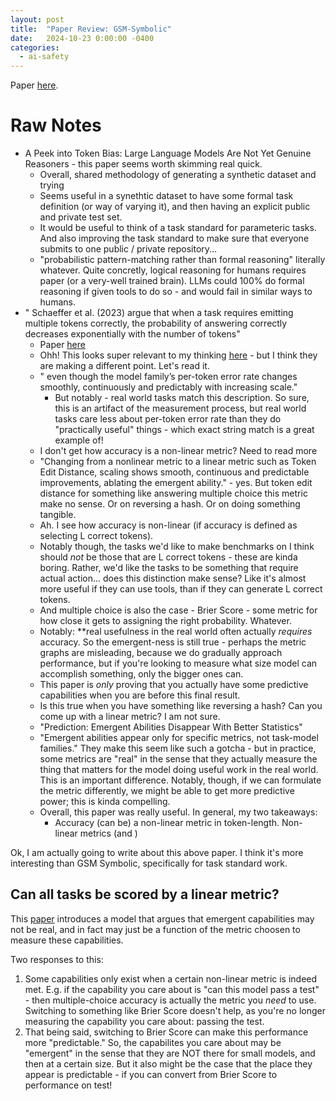 ```yaml
---
layout: post
title:  "Paper Review: GSM-Symbolic"
date:   2024-10-23 0:00:00 -0400
categories:
  - ai-safety
---
```


Paper [here](https://arxiv.org/pdf/2410.05229).

# Raw Notes

- A Peek into Token Bias: Large Language Models Are Not Yet Genuine Reasoners - this paper seems worth skimming real quick. 
  - Overall, shared methodology of generating a synthetic dataset and trying
  - Seems useful in a synethtic dataset to have some formal task definition (or way of varying it), and then having an explicit public and private test set. 
  - It would be useful to think of a task standard for parameteric tasks. And also improving the task standard to make sure that everyone submits to one public / private repository...
  - "probabilistic pattern-matching rather than formal reasoning" literally whatever. Quite concretly, logical reasoning for humans requires paper (or a very-well trained brain). LLMs could 100% do formal reasoning if given tools to do so - and would fail in similar ways to humans. 
- " Schaeffer et al. (2023) argue that when a task requires emitting multiple tokens correctly, the probability of answering correctly decreases exponentially with the number of tokens"
  - Paper [here](https://arxiv.org/pdf/2304.15004)
  - Ohh! This looks super relevant to my thinking [here](https://www.naterush.io/posts/2024-10-10-on-task-based-scaling-laws.markdown) - but I think they are making a different point. Let's read it. 
  - " even though the model family’s per-token error rate changes smoothly, continuously and predictably with increasing scale."
    - But notably - real world tasks match this description. So sure, this is an artifact of the measurement process, but real world tasks care less about per-token error rate than they do "practically useful" things - which exact string match is a great example of!
  - I don't get how accuracy is a non-linear metric? Need to read more
  - "Changing from a nonlinear metric to a linear metric such as Token Edit Distance, scaling shows smooth, continuous and predictable improvements, ablating the emergent ability." - yes. But token edit distance for something like answering multiple choice this metric make no sense. Or on reversing a hash. Or on doing something tangible.  
  - Ah. I see how accuracy is non-linear (if accuracy is defined as selecting L correct tokens).
  - Notably though, the tasks we'd like to make benchmarks on I think should _not_ be those that are L correct tokens - these are kinda boring. Rather, we'd like the tasks to be something that require actual action... does this distinction make sense? Like it's almost more useful if they can use tools, than if they can generate L correct tokens.
  - And multiple choice is also the case - Brier Score - some metric for how close it gets to assigning the right probability. Whatever. 
  - Notably: **real usefulness in the real world often actually _requires_ accuracy. So the emergent-ness is still true - perhaps the metric graphs are misleading, because we do gradually approach performance, but if you're looking to measure what size model can accomplish something, only the bigger ones can. 
  - This paper is _only_ proving that you actually have some predictive capabilities when you are before this final result. 
  - Is this true when you have something like reversing a hash? Can you come up with a linear metric? I am not sure. 
  - "Prediction: Emergent Abilities Disappear With Better Statistics" 
  - "Emergent abilities appear only for specific metrics, not task-model families." They make this seem like such a gotcha - but in practice, some metrics are "real" in the sense that they actually measure the thing that matters for the model doing useful work in the real world. This is an important difference. Notably, though, if we can formulate the metric differently, we might be able to get more predictive power; this is kinda compelling. 
  - Overall, this paper was really useful. In general, my two takeaways:
    - Accuracy (can be) a non-linear metric in token-length. Non-linear metrics (and )

Ok, I am actually going to write about this above paper. I think it's more interesting than GSM Symbolic, specifically for task standard work. 

## Can all tasks be scored by a linear metric?

This [paper](https://arxiv.org/pdf/2304.15004) introduces a model that argues that emergent capabilities may not be real, and in fact may just be a function of the metric choosen to measure these capabilities. 

Two responses to this:
1. Some capabilities only exist when a certain non-linear metric is indeed met. E.g. if the capability you care about is "can this model pass a test" - then multiple-choice accuracy is actually the metric you _need_ to use. Switching to something like Brier Score doesn't help, as you're no longer measuring the capability you care about: passing the test.  
2. That being said, switching to Brier Score can make this performance more "predictable." So, the capabilites you care about may be "emergent" in the sense that they are NOT there for small models, and then at a certain size. But it also might be the case that the place they appear is predictable - if you can convert from Brier Score to performance on test!





